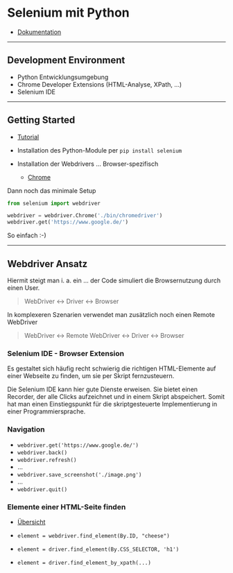 # Selenium mit Python

* [Dokumentation](https://www.selenium.dev/documentation/en/)

---

## Development Environment

* Python Entwicklungsumgebung
* Chrome Developer Extensions (HTML-Analyse, XPath, ...)
* Selenium IDE

---

## Getting Started

* [Tutorial](https://www.python-lernen.de/selenium-fernsteuern-browser.htm)

* Installation des Python-Module per `pip install selenium`
* Installation der Webdrivers ... Browser-spezifisch
  * [Chrome](https://chromedriver.chromium.org/downloads)

Dann noch das minimale Setup

```python
from selenium import webdriver

webdriver = webdriver.Chrome('./bin/chromedriver')
webdriver.get('https://www.google.de/')
```

So einfach :-)

---

## Webdriver Ansatz

Hiermit steigt man i. a. ein ... der Code simuliert die Browsernutzung durch einen User.

> WebDriver <-> Driver <-> Browser

In komplexeren Szenarien verwendet man zusätzlich noch einen Remote WebDriver

> WebDriver <-> Remote WebDriver <-> Driver <-> Browser

### Selenium IDE - Browser Extension

Es gestaltet sich häufig recht schwierig die richtigen HTML-Elemente auf einer Webseite zu finden, um sie per Skript fernzusteuern.

Die Selenium IDE kann hier gute Dienste erweisen. Sie bietet einen Recorder, der alle Clicks aufzeichnet und in einem Skript abspeichert. Somit hat man einen Einstiegspunkt für die skriptgesteuerte Implementierung in einer Programmiersprache.

### Navigation

* `webdriver.get('https://www.google.de/')`
* `webdriver.back()`
* `webdriver.refresh()`
* ...
* `webdriver.save_screenshot('./image.png')`
* ...
* `webdriver.quit()`

### Elemente einer HTML-Seite finden

* [Übersicht](https://www.selenium.dev/documentation/en/webdriver/locating_elements/#element-selection-strategies)

* `element = webdriver.find_element(By.ID, "cheese")`
* `element = driver.find_element(By.CSS_SELECTOR, 'h1')`
* `element = driver.find_element_by_xpath(...)`

